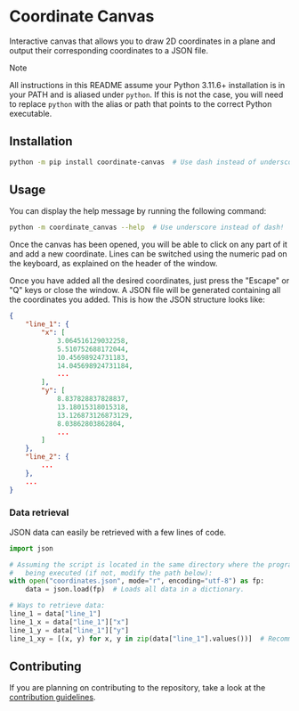 # Coordinate Canvas

Interactive canvas that allows you to draw 2D coordinates in a plane and output their corresponding coordinates to a JSON file.

> [!NOTE]
> All instructions in this README assume your Python 3.11.6+ installation is in your PATH and is aliased under `python`. If this is not the case, you will need to replace `python` with the alias or path that points to the correct Python executable.

## Installation

```bash
python -m pip install coordinate-canvas  # Use dash instead of underscore!
```

## Usage

You can display the help message by running the following command:

```bash
python -m coordinate_canvas --help  # Use underscore instead of dash!
```

Once the canvas has been opened, you will be able to click on any part of it and add a new coordinate. Lines can be switched using the numeric pad on the keyboard, as explained on the header of the window.

Once you have added all the desired coordinates, just press the "Escape" or "Q" keys or close the window. A JSON file will be generated containing all the coordinates you added. This is how the JSON structure looks like:

```json
{
    "line_1": {
        "x": [
            3.064516129032258,
            5.510752688172044,
            10.45698924731183,
            14.045698924731184,
            ...
        ],
        "y": [
            8.837828837828837,
            13.18015318015318,
            13.126873126873129,
            8.03862803862804,
            ...
        ]
    },
    "line_2": {
        ...
    },
    ...
}
```

### Data retrieval

JSON data can easily be retrieved with a few lines of code.

```python
import json

# Assuming the script is located in the same directory where the program is
#   being executed (if not, modify the path below):
with open("coordinates.json", mode="r", encoding="utf-8") as fp:
    data = json.load(fp)  # Loads all data in a dictionary.

# Ways to retrieve data:
line_1 = data["line_1"]
line_1_x = data["line_1"]["x"]
line_1_y = data["line_1"]["y"]
line_1_xy = [(x, y) for x, y in zip(data["line_1"].values())]  # Recommended!
```

## Contributing

If you are planning on contributing to the repository, take a look at the [contribution guidelines](./CONTRIBUTING.md).
